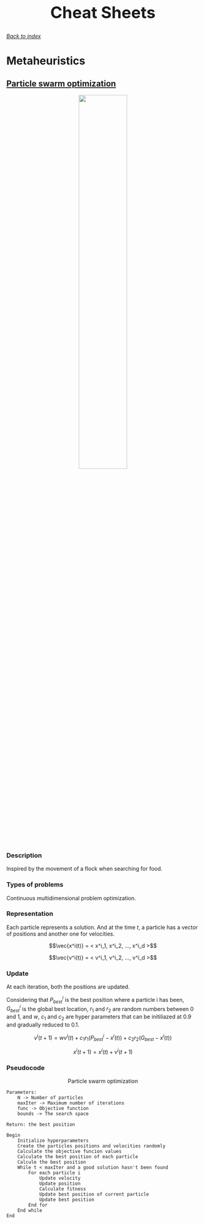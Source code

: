 <h1 align="center" style="font-size:3em">Cheat Sheets</h1>

###### [Back to index](https://github.com/LuisR-jpg/School/tree/master/Optimizaci%C3%B3n%20y%20Metaheur%C3%ADsticas%20II)

# Metaheuristics

## [Particle swarm optimization](https://github.com/LuisR-jpg/School/blob/master/Optimizaci%C3%B3n%20y%20Metaheur%C3%ADsticas%20II/Metaheuristics/ParticleSwarm/Particle_Swarm_Optimization.pdf)

</div>
    <div align = "center">
    <img width = "50%" src = "https://github.com/LuisR-jpg/School/blob/master/Optimizaci%C3%B3n%20y%20Metaheur%C3%ADsticas%20II/data/ParticleSwarmArrowsAnimation.gif?raw=true">
</div>

### Description

Inspired by the movement of a flock when searching for food.

### Types of problems

Continuous multidimensional problem optimization.

### Representation

Each particle represents a solution. And at the time $t$, a particle has a vector of positions and another one for velocities.

$$\vec{x^i(t)} = < x^i_1, x^i_2, ..., x^i_d >$$

$$\vec{v^i(t)} = < v^i_1, v^i_2, ..., v^i_d >$$

### Update

At each iteration, both the positions are updated. 

Considering that $P_{best}^i$ is the best position where a particle i has been, $G_{best}^i$ is the global best location, $r_1$ and $r_2$ are random numbers between 0 and 1, and $w$, $c_1$ and $c_2$ are hyper parameters that can be initiliazed at 0.9 and gradually reduced to 0.1.

$$v^i(t + 1) = wv^i(t) + c_1r_1(P_{best}^i - x^i(t)) + c_2r_2(G_{best}-x^i(t))$$

$$x^i(t+1) = x^i(t) + v^i(t+1)$$

### Pseudocode

<p align = "center">Particle swarm optimization</p>

```
Parameters:
    N -> Number of particles
    maxIter -> Maximum number of iterations
    func -> Objective function
    bounds -> The search space

Return: the best position

Begin 
    Initialize hyperparameters
    Create the particles positions and velocities randomly
    Calculate the objective funcion values
    Calculate the best position of each particle
    Calcule the best position 
    While t < maxIter and a good solution hasn't been found
        For each particle i
            Update velocity
            Update position
            Calculate fitness
            Update best position of current particle
            Update best position
        End for
    End while
End
```